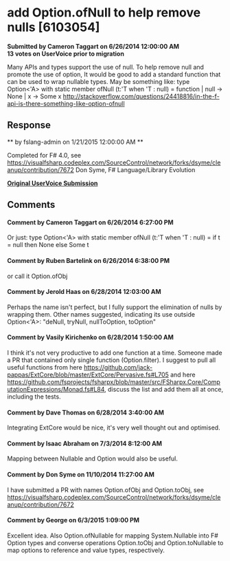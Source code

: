 # add Option.ofNull to help remove nulls [6103054] #

**Submitted by Cameron Taggart on 6/26/2014 12:00:00 AM**  
**13 votes on UserVoice prior to migration**  

Many APIs and types support the use of null. To help remove null and promote the use of option, It would be good to add a standard function that can be used to wrap nullable types.
May be something like:
type Option<'A> with
static member ofNull (t:'T when 'T : null) = function
| null -> None
| x -> Some x
http://stackoverflow.com/questions/24418816/in-the-f-api-is-there-something-like-option-ofnull



## Response ##
** by fslang-admin on 1/21/2015 12:00:00 AM **

Completed for F# 4.0, see https://visualfsharp.codeplex.com/SourceControl/network/forks/dsyme/cleanup/contribution/7672
Don Syme, F# Language/Library Evolution


**[Original UserVoice Submission](https://fslang.uservoice.com/forums/245727-f-language/suggestions/6103054)**


## Comments ##


#### Comment by Cameron Taggart on 6/26/2014 6:27:00 PM ####
Or just:
type Option<'A> with
static member ofNull (t:'T when 'T : null) =
if t = null then None else Some t


#### Comment by Ruben Bartelink on 6/26/2014 6:38:00 PM ####
or call it Option.ofObj


#### Comment by Jerold Haas on 6/28/2014 12:03:00 AM ####
Perhaps the name isn't perfect, but I fully support the elimination of nulls by wrapping them.
Other names suggested, indicating its use outside Option<'A>: "deNull, tryNull, nullToOption, toOption"


#### Comment by Vasily Kirichenko on 6/28/2014 1:50:00 AM ####
I think it's not very productive to add one function at a time. Someone made a PR that contained only single function (Option.filter).
I suggest to pull all useful functions from here https://github.com/jack-pappas/ExtCore/blob/master/ExtCore/Pervasive.fs#L705 and here https://github.com/fsprojects/fsharpx/blob/master/src/FSharpx.Core/ComputationExpressions/Monad.fs#L84, discuss the list and add them all at once, including the tests.


#### Comment by Dave Thomas on 6/28/2014 3:40:00 AM ####
Integrating ExtCore would be nice, it's very well thought out and optimised.


#### Comment by Isaac Abraham on 7/3/2014 8:12:00 AM ####
Mapping between Nullable<T> and Option<T> would also be useful.


#### Comment by Don Syme on 11/10/2014 11:27:00 AM ####
I have submitted a PR with names Option.ofObj and Option.toObj, see https://visualfsharp.codeplex.com/SourceControl/network/forks/dsyme/cleanup/contribution/7672


#### Comment by George on 6/3/2015 1:09:00 PM ####
Excellent idea.
Also Option.ofNullable for mapping System.Nullable<T> into F# Option types and converse operations Option.toObj and Option.toNullable to map options to reference and value types, respectively.

